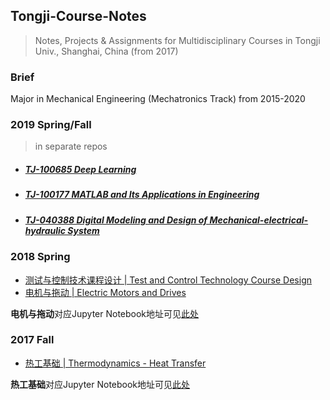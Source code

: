 ## Tongji-Course-Notes

> Notes, Projects & Assignments for Multidisciplinary Courses in Tongji Univ., Shanghai, China (from 2017)

### Brief

Major in Mechanical Engineering (Mechatronics Track) from 2015-2020

### 2019 Spring/Fall

> in separate repos

- ##### [TJ-100685 Deep Learning](https://yujie-he.github.io/study/2019-deep-learning/)

- ##### [TJ-100177 MATLAB and Its Applications in Engineering](https://yujie-he.github.io/study/2019-matlab/)

- ##### [TJ-040388 Digital Modeling and Design of Mechanical-electrical-hydraulic System](https://yujie-he.github.io/study/2019-system-modeling-and-design/)

### 2018 Spring

- [测试与控制技术课程设计 | Test and Control Technology Course Design](https://github.com/hibetterheyj/Course-Notes/tree/master/Test%20and%20Control%20Technology%20Course%20Design)
- [电机与拖动 | Electric Motors and Drives](https://github.com/hibetterheyj/Course-Notes/tree/master/Electric%20Motors%20and%20Drives)

**电机与拖动**对应Jupyter Notebook地址可见[此处](https://nbviewer.jupyter.org/github/hibetterheyj/Course-Notes/tree/master/Electric%20Motors%20and%20Drives/Note/)

### 2017 Fall

- [热工基础 | Thermodynamics - Heat Transfer](https://github.com/hibetterheyj/Course-Notes/tree/master/Thermodynamics%20-%20Heat%20Transfer)

**热工基础**对应Jupyter Notebook地址可见[此处](https://nbviewer.jupyter.org/github/hibetterheyj/Course-Notes/tree/master/Thermodynamics%20-%20Heat%20Transfer/)
